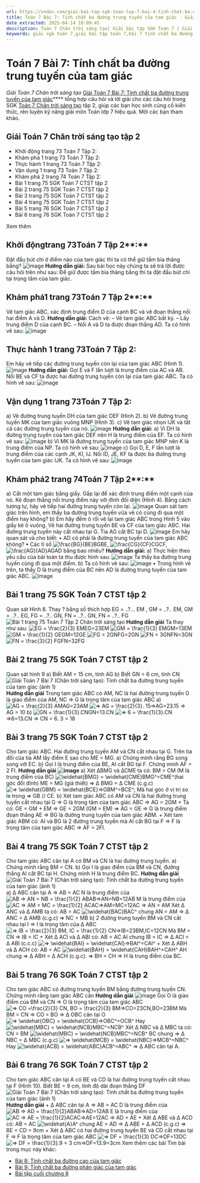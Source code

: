 ```yaml
---
url: https://vndoc.com/giai-bai-tap-sgk-toan-lop-7-bai-4-tinh-chat-ba-duong-trung-tuyen-cua-tam-giac-150072
title: Toán 7 Bài 7: Tính chất ba đường trung tuyến của tam giác - Giải Toán 7 Chân trời sáng tạo - VnDoc.com
date_extracted: 2025-04-14 16:09:45
description: Toán 7 Chân trời sáng tạo| Giải bài tập SGK Toán 7 | Giải Toán 7 Chân trời sáng tạo| Giải bài tập Đại số 7 | Giải SGK Toán 7 Chân trời sáng tạo bài 7: Tính chất ba đường trung tuyến của tam giác để tham khảo chuẩn bị tốt bài học cho học kì mới sắp tới đây của mình.
keywords: giải sgk toán 7,giải bài tập toán 7,bài 7 tính chất ba đường trung tuyến của tam giác,giải toán 7,sgk toán 7,toan 7,giai toan 7,toán 7 tập 2,toán lớp 7 tập 2,bài tập toán lớp 7,giải bài tập toán lớp 7,sgk toán 7 tập 2,toán 7 chân trời sáng tạo,giải toán 7 chân trời sáng tạo,soạn Toán 7 chân trời sáng tạo,toán 7 ctst,Toán 7 Bài 7 Tính chất ba đường trung tuyến của tam giác,Giải Toán 7 Bài 7 Tính chất ba đường trung tuyến của tam giác,Tính chất ba đường trung tuyến của tam giác
---
```


# Toán 7 Bài 7: Tính chất ba đường trung tuyến của tam giác
 _Giải Toán 7 Chân trời sáng tạo_
[Giải Toán 7 Bài 7: Tính chất ba đường trung tuyến của tam giác](<https://vndoc.com/giai-bai-tap-sgk-toan-lop-7-bai-4-tinh-chat-ba-duong-trung-tuyen-cua-tam-giac-150072>)**** tổng hợp câu hỏi và lời giải cho các câu hỏi trong SGK [Toán 7 Chân trời sáng tạo](<https://vndoc.com/toan-7-tap-1-ctst>) tập 2, giúp các bạn học sinh củng cố kiến thức, rèn luyện kỹ năng giải môn Toán lớp 7 hiệu quả. Mời các bạn tham khảo.
## Giải Toán 7 Chân trời sáng tạo tập 2
  * Khởi động trang 73 Toán 7 Tập 2:
  * Khám phá 1 trang 73 Toán 7 Tập 2:
  * Thực hành 1 trang 73 Toán 7 Tập 2:
  * Vận dụng 1 trang 73 Toán 7 Tập 2:
  * Khám phá 2 trang 74 Toán 7 Tập 2:
  * Bài 1 trang 75 SGK Toán 7 CTST tập 2
  * Bài 2 trang 75 SGK Toán 7 CTST tập 2
  * Bài 3 trang 75 SGK Toán 7 CTST tập 2
  * Bài 4 trang 75 SGK Toán 7 CTST tập 2
  * Bài 5 trang 76 SGK Toán 7 CTST tập 2
  * Bài 6 trang 76 SGK Toán 7 CTST tập 2

Xem thêm
## **Khởi động****trang 73****Toán 7 Tập 2****:**
Đặt đầu bút chì ở điểm nào của tam giác thì ta có thể giữ tấm bìa thăng bằng?
![image](https://i.vdoc.vn/data/image/2025/03/28/picture42-1669131993.png)
**Hướng dẫn giải:**
Sau bài học này chúng ta sẽ trả lời được câu hỏi trên như sau:
Để giữ được tấm bìa thăng bằng thì ta đặt đầu bút chì tại trọng tâm của tam giác.
## **Khám phá****1 trang 73****Toán 7 Tập 2****:**
Vẽ tam giác ABC, xác định trung điểm D của cạnh BC và vẽ đoạn thẳng nối hai điểm A và D.
**Hướng dẫn giải:**
Cách vẽ:
– Vẽ tam giác ABC bất kỳ.
– Lấy trung điểm D của cạnh BC.
– Nối A và D ta được đoạn thẳng AD.
Ta có hình vẽ sau:
![image](https://i.vdoc.vn/data/image/2025/03/28/picture43-1669132021.png)
## **Thực hành 1 trang 73****Toán 7 Tập 2****:**
Em hãy vẽ tiếp các đường trung tuyến còn lại của tam giác ABC \(Hình 1\).
![image](https://i.vdoc.vn/data/image/2025/03/28/picture44-1669132051.png)
**Hướng dẫn giải:**
Gọi E và F lần lượt là trung điểm của AC và AB.
Nối BE và CF ta được hai đường trung tuyến còn lại của tam giác ABC.
Ta có hình vẽ sau:
![image](https://i.vdoc.vn/data/image/2025/03/28/picture45-1669132063.png)
## **Vận dụng 1 trang 73****Toán 7 Tập 2****:**
a\) Vẽ đường trung tuyến DH của tam giác DEF \(Hình 2\).
b\) Vẽ đường trung tuyến MK của tam giác vuông MNP \(Hình 3\).
c\) Vẽ tam giác nhọn IJK và tất cả các đường trung tuyến của nó.
![image](https://i.vdoc.vn/data/image/2025/03/28/picture46-1669132085.png)
**Hướng dẫn giải:**
a\) Vì DH là đường trung tuyến của tam giác DEF nên H là trung điểm của EF.
Ta có hình vẽ sau:
![image](https://i.vdoc.vn/data/image/2025/03/28/picture47-1669132096.png)
b\) Vì MK là đường trung tuyến của tam giác MNP nên K là trung điểm của NP.
Ta có hình vẽ sau:
![image](https://i.vdoc.vn/data/image/2025/03/28/picture48-1669132112.png)
c\) Gọi D, E, F lần lượt là trung điểm của các cạnh JK, KI, IJ.
Nối ID, JE, KF ta được ba đường trung tuyến của tam giác IJK.
Ta có hình vẽ sau:
![image](https://i.vdoc.vn/data/image/2025/03/28/picture49-1669132123.png)
## **Khám phá****2 trang 74****Toán 7 Tập 2****:**
a\) Cắt một tam giác bằng giấy. Gấp lại để xác định trung điểm một cạnh của nó. Kẻ đoạn thẳng nối trung điểm này với đỉnh đối diện \(Hình 4\). Bằng cách tương tự, hãy vẽ tiếp hai đường trung tuyến còn lại.
![image](https://i.vdoc.vn/data/image/2025/03/28/picture50-1669132142.png)
Quan sát tam giác trên hình, em thấy ba đường trung tuyến vừa vẽ có cùng đi qua một điểm hay không?
b\) Em hãy đếm ô rồi vẽ lại tam giác ABC trong Hình 5 vào giấy kẻ ô vuông. Vẽ hai đường trung tuyến BE và CF của tam giác ABC. Hai đường trung tuyến này cắt nhau tại G. Tia AG cắt BC tại D.
![image](https://i.vdoc.vn/data/image/2025/03/28/picture51-1669132155.png)
Em hãy quan sát và cho biết:
• AD có phải là đường trung tuyến của tam giác ABC không?
• Các tỉ số ![\\frac{BG}{BE}](https://i.vdoc.vn/data/image/blank.png)BGBE, ![\\frac{CG}{CF}](https://i.vdoc.vn/data/image/blank.png)CGCF, ![\\frac{AG}{AD}](https://i.vdoc.vn/data/image/blank.png)AGAD bằng bao nhiêu?
**Hướng dẫn giải:**
a\) Thực hiện theo yêu cầu của bài toán ta thu được hình sau:
![image](https://i.vdoc.vn/data/image/2025/03/28/picture52-1669132202.png)
Ta thấy ba đường trung tuyến cùng đi qua một điểm.
b\) Ta có hình vẽ sau:
![image](https://i.vdoc.vn/data/image/2025/03/28/picture53-1669132214.png)
• Trong hình vẽ trên, ta thấy D là trung điểm của BC nên AD là đường trung tuyến của tam giác ABC.
![image](https://i.vdoc.vn/data/image/2025/03/28/toan-7-ctst-3.png)
## Bài 1 trang 75 SGK Toán 7 CTST tập 2
Quan sát Hình 8. Thay ? bằng số thích hợp
EG = ..?... EM , GM = ..?.. EM, GM = ..?.. EG, FG = ..?.. GN, FN = ..?.. GN, FN = ..?.. FG
![Bài 1 trang 75 Toán 7 Tập 2 Chân trời sáng tạo](https://i.vdoc.vn/data/image/2025/03/28/bai-1-trang-75-toan-lop-7-tap-2-144955.png)
**Hướng dẫn giải**
Ta thay như sau:
![EG = \\frac{2}{3} EM](https://i.vdoc.vn/data/image/blank.png)EG=23EM
![GM = \\frac{1}{3} EM](https://i.vdoc.vn/data/image/blank.png)GM=13EM
![GM = \\frac{1}{2} GE](https://i.vdoc.vn/data/image/blank.png)GM=12GE
![FG = 2GN](https://i.vdoc.vn/data/image/blank.png)FG=2GN
![FN = 3GN](https://i.vdoc.vn/data/image/blank.png)FN=3GN
![FN =  \\frac{3}{2} FG](https://i.vdoc.vn/data/image/blank.png)FN=32FG
## Bài 2 trang 75 SGK Toán 7 CTST tập 2
Quan sát hình 9
a\) Biết AM = 15 cm, tính AG
b\) Biết GN = 6 cm, tính CN
![Giải Toán 7 Bài 7 \(Chân trời sáng tạo\): Tính chất ba đường trung tuyến của tam giác \(ảnh 1\)](https://i.vdoc.vn/data/image/2025/03/28/picture57-1669132786.png)
**Hướng dẫn giải**
Trong tam giác ABC có AM, NC là hai đường trung tuyến
G là giao điểm của AM, NC
=> G là trọng tâm của tam giác ABC
a\) ![AG = \\frac{2}{3} AM](https://i.vdoc.vn/data/image/blank.png)AG=23AM
![=> AG = \\frac{2}{3}. 15](https://i.vdoc.vn/data/image/blank.png)=>AG=23.15
=> AG = 10
b\) ![GN = \\frac{1}{3}.CN](https://i.vdoc.vn/data/image/blank.png)GN=13.CN
![=> 6 = \\frac{1}{3}.CN](https://i.vdoc.vn/data/image/blank.png)=>6=13.CN
=> CN = 6. 3 = 18
## Bài 3 trang 75 SGK Toán 7 CTST tập 2
Cho tam giác ABC. Hai đường trung tuyến AM và CN cắt nhau tại G. Trên tia đối của tia AM lấy điểm E sao cho ME = MG.
a\) Chứng minh rằng BG song song với EC.
b\) Gọi I là trung điểm của BE, AI cắt BG tại F. Chứng minh AF = 2 FI.
**Hướng dẫn giải**
**![image](https://i.vdoc.vn/data/image/2025/03/28/toan-7-ctst.png)**
a\) Xét ∆BMG và ∆CME ta có:
BM = CM \(M là trung điểm của BC\)
![\\widehat{BMG}  = \\widehat{CME}](https://i.vdoc.vn/data/image/blank.png)BMG^=CME^\(hai góc đối đỉnh\)
ME = MG \(giả thiết\)
=> ∆ BMG = ∆ CME \(c.g.c\)
![=> \\widehat{GBM}  = \\widehat{BCE}](https://i.vdoc.vn/data/image/blank.png)=>GBM^=BCE^;
Mà hai góc ở vị trị so le trong
=> GB // CE.
b\) Xét tam giác ABC có AM và CN là hai đường trung tuyến cắt nhau tại G
=> G là trọng tâm của tam giác ABC
=> AG = 2GM
\+ Ta có: GE = GM + EM
=> GE = 2GM \(GM = EM\)
=> AG = GE
=> G là trung điểm đoạn thẳng AE
=> BG là đường trung tuyến của tam giác ABM.
\+ Xét tam giác ABM có: AI và BG là 2 đường trung tuyến
mà AI cắt BG tại F
=> F là trọng tâm của tam giác ABC
=> AF = 2FI.
## Bài 4 trang 75 SGK Toán 7 CTST tập 2
Cho tam giác ABC cân tại A có BM và CN là hai đường trung tuyến.
a\) Chứng minh rằng BM = CN.
b\) Gọi I là giao điểm của BM và CN, đường thẳng AI cắt BC tại H. Chứng minh H là trung điểm BC.
**Hướng dẫn giải**
![Giải Toán 7 Bài 7 \(Chân trời sáng tạo\): Tính chất ba đường trung tuyến của tam giác \(ảnh 1\)](https://i.vdoc.vn/data/image/2025/03/28/picture59-1669132874.png)
a\) ∆ ABC cân tại A
=> AB = AC
N là trung điểm của ![AB => AN = NB = \\frac{1}{2} AB](https://i.vdoc.vn/data/image/blank.png)AB=>AN=NB=12AB
M là trung điểm của ![AC => AM = MC = \\frac{1}{2} AC](https://i.vdoc.vn/data/image/blank.png)AC=>AM=MC=12AC
=> AN = AM
Xét ∆ ANC và ∆ AMB ta có:
AB = AC
![\\widehat{BAC}](https://i.vdoc.vn/data/image/blank.png)BAC^ chung
AN = AM
=> ∆ ANC = ∆ AMB \(c.g.c\)
=> NC = MB
b\) 2 đường trung tuyến BM và CN cắt nhau tại I
=> I là trọng tâm của ∆ ABC
![=> IB = \\frac{2}{3} BM,  IC = \\frac{1}{2} CN](https://i.vdoc.vn/data/image/blank.png)=>IB=23BM,IC=12CN
Mà BM = CN
=> IB = IC
\+ Xét ∆ ACI và ∆ ABI có:
AB = AC
AI chung
IB = IC
=> ∆ ACI = ∆ ABI \(c.c.c\)
![=> \\widehat{BAI}  = \\widehat{CAI}](https://i.vdoc.vn/data/image/blank.png)=>BAI^=CAI^
\+ Xét ∆ ABH và ∆ ACH có:
AB = AC
![\\widehat{BAH}  = \\widehat{CAH}](https://i.vdoc.vn/data/image/blank.png)BAH^=CAH^
AH chung
=> ∆ ABH = ∆ ACH \(c.g.c\).
=> BH = CH
=> H là trung điểm của BC.
## Bài 5 trang 76 SGK Toán 7 CTST tập 2
Cho tam giác ABC có đường trung tuyến BM bằng đường trung tuyến CN. Chứng minh rằng tam giác ABC cân
**Hướng dẫn giải**
![image](https://i.vdoc.vn/data/image/2025/03/28/toan-7-ctst-2.png)
Gọi O là giao điểm của BM và CN
=> O là trọng tâm của tam giác ABC
![=> CO =\\frac{2}{3} CN, BO = \\frac{2}{3} BM](https://i.vdoc.vn/data/image/blank.png)=>CO=23CN,BO=23BM
Mà BM = CN
=> CO = BO
=> ∆ OBC cân tại O
![=> \\widehat{OBC} = \\widehat{OCB}](https://i.vdoc.vn/data/image/blank.png)=>OBC^=OCB^
Hay ![\\widehat{MBC} = \\widehat{NCB}](https://i.vdoc.vn/data/image/blank.png)MBC^=NCB^
Xét ∆ NBC và ∆ MBC ta có:
CN = BM
![\\widehat{MBC} = \\widehat{NCB}](https://i.vdoc.vn/data/image/blank.png)MBC^=NCB^
BC chung
=> ∆ NBC = ∆ MBC \(c.g.c\)
![=> \\widehat{MCB} = \\widehat{NBC}](https://i.vdoc.vn/data/image/blank.png)=>MCB^=NBC^
Hay ![\\widehat{ACB} = \\widehat{ABC}](https://i.vdoc.vn/data/image/blank.png)ACB^=ABC^
=> ∆ ABC cân tại A.
## Bài 6 trang 76 SGK Toán 7 CTST tập 2
Cho tam giác ABC cân tại A có BE và CD là hai đường trung tuyến cắt nhau tại F \(Hình 10\). Biết BE = 9 cm, tính độ dài đoạn thẳng DF
![Giải Toán 7 Bài 7 \(Chân trời sáng tạo\): Tính chất ba đường trung tuyến của tam giác \(ảnh 1\)](https://i.vdoc.vn/data/image/2025/03/28/picture61-1669132991.png)
**Hướng dẫn giải**
\+ ∆ ABC cân tại A
=> AB = AC
D là trung điểm của![AB => AD = \\frac{1}{2}AB](https://i.vdoc.vn/data/image/blank.png)AB=>AD=12AB
E là trung điểm của ![AC => AE = \\frac{1}{2}AC](https://i.vdoc.vn/data/image/blank.png)AC=>AE=12AC
=> AD = AE
\+ Xét ∆ ABE và ∆ ACD có:
AB = AC
![\\widehat{A}](https://i.vdoc.vn/data/image/blank.png)A^ chung
AE = AD
=> ∆ ABE = ∆ ACD \(c.g.c\)
=> BE = CD = 9cm
\+ Xét ∆ ABC có hai đường trung tuyến BE và CD cắt nhau tại F
=> F là trọng tâm của tam giác ABC
![=> DF = \\frac{1}{3} DC](https://i.vdoc.vn/data/image/blank.png)=>DF=13DC
![=> DF =  \\frac{1}{3}.9 = 3 cm](https://i.vdoc.vn/data/image/blank.png)=>DF=13.9=3cm
Xem thêm các bài Tìm bài trong mục này khác:
  * [Bài 8: Tính chất ba đường cao của tam giác](</giai-bai-tap-sgk-toan-lop-7-bai-9-tinh-chat-ba-duong-cao-cua-tam-giac-150145>)
  * [Bài 9: Tính chất ba đường phân giác của tam giác](</giai-bai-tap-sgk-toan-lop-7-bai-6-tinh-chat-ba-duong-phan-giac-cua-tam-giac-150117>)
  * [Bài tập cuối chương 8](</toan-7-bai-tap-cuoi-chuong-8-chan-troi-sang-tao-285515>)


